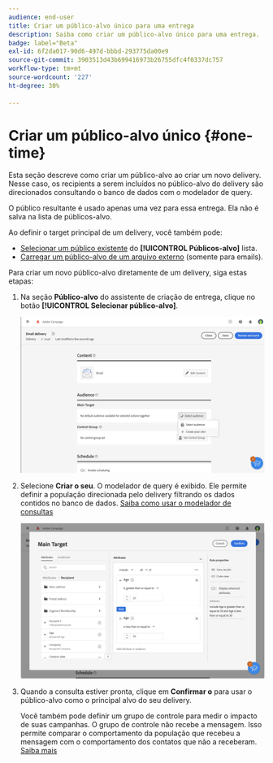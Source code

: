 ```yaml
---
audience: end-user
title: Criar um público-alvo único para uma entrega
description: Saiba como criar um público-alvo único para uma entrega.
badge: label="Beta"
exl-id: 6f2da017-90d6-497d-bbbd-293775da00e9
source-git-commit: 3903513d43b699416973b26755dfc4f0337dc757
workflow-type: tm+mt
source-wordcount: '227'
ht-degree: 30%

---
```


# Criar um público-alvo único {#one-time}

Esta seção descreve como criar um público-alvo ao criar um novo delivery. Nesse caso, os recipients a serem incluídos no público-alvo do delivery são direcionados consultando o banco de dados com o modelador de query.

O público resultante é usado apenas uma vez para essa entrega. Ela não é salva na lista de públicos-alvo.

Ao definir o target principal de um delivery, você também pode:

* [Selecionar um público existente](add-audience.md) do **[!UICONTROL Públicos-alvo]** lista.
* [Carregar um público-alvo de um arquivo externo](file-audience.md) (somente para emails).

Para criar um novo público-alvo diretamente de um delivery, siga estas etapas:

1. Na seção **Público-alvo** do assistente de criação de entrega, clique no botão **[!UICONTROL Selecionar público-alvo]**.

   ![](assets/segment-builder0.png)

1. Selecione **Criar o seu**. O modelador de query é exibido. Ele permite definir a população direcionada pelo delivery filtrando os dados contidos no banco de dados. [Saiba como usar o modelador de consultas](../query/query-modeler-overview.md)

   ![](assets/segment-builder.png)

1. Quando a consulta estiver pronta, clique em **Confirmar o** para usar o público-alvo como o principal alvo do seu delivery.

   Você também pode definir um grupo de controle para medir o impacto de suas campanhas. O grupo de controle não recebe a mensagem. Isso permite comparar o comportamento da população que recebeu a mensagem com o comportamento dos contatos que não a receberam. [Saiba mais](control-group.md)

